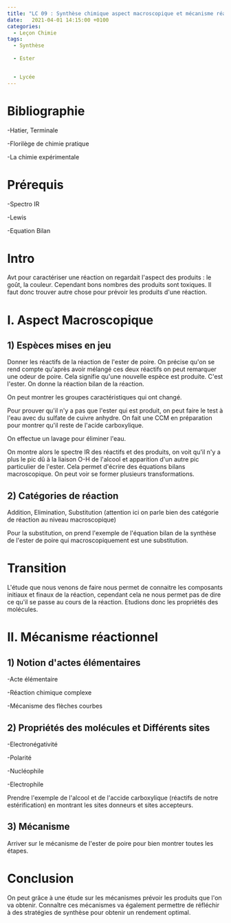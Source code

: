 ```yaml
---
title: "LC 09 : Synthèse chimique aspect macroscopique et mécanisme réactionnel"
date:   2021-04-01 14:15:00 +0100
categories:
  - Leçon Chimie
tags:
  - Synthèse
  
  - Ester


  - Lycée
---
```

# Bibliographie
-Hatier, Terminale

-Florilège de chimie pratique

-La chimie expérimentale

# Prérequis 
-Spectro IR

-Lewis

-Equation Bilan

# Intro
Avt pour caractériser une réaction on regardait l'aspect des produits : le goût, la couleur. Cependant bons nombres des produits sont toxiques. Il faut donc trouver autre chose pour prévoir les produits d'une réaction.

# I. Aspect Macroscopique
## 1) Espèces mises en jeu

Donner les réactifs de la réaction de l'ester de poire. On précise qu'on se rend compte qu'après avoir mélangé ces deux réactifs on peut remarquer une odeur de poire. Cela signifie qu'une nouvelle espèce est produite. C'est l'ester. On donne la réaction bilan de la réaction.

On peut montrer les groupes caractéristiques qui ont changé.

Pour prouver qu'il n'y a pas que l'ester qui est produit, on peut faire le test à l'eau avec du sulfate de cuivre anhydre. 
On fait une CCM en préparation pour montrer qu'il reste de l'acide carboxylique.

On effectue un lavage pour éliminer l'eau.

On montre alors le spectre IR des réactifs et des produits, on voit qu'il n'y a plus le pic dû à la liaison O-H de l'alcool et apparition d'un autre pic particulier de l'ester. Cela permet d'écrire des équations bilans macroscopique. On peut voir se former plusieurs transformations.

## 2) Catégories de réaction
Addition, Elimination, Substitution (attention ici on parle bien des catégorie de réaction au niveau macroscopique)

Pour la substitution, on prend l'exemple de l'équation bilan de la synthèse de l'ester de poire qui macroscopiquement est une substitution. 

# Transition 
L'étude que nous venons de faire nous permet de connaitre les composants initiaux et finaux de la réaction, cependant cela ne nous permet pas de dire ce qu'il se passe au cours de la réaction. Etudions donc les propriétés des molécules.

# II. Mécanisme réactionnel
## 1) Notion d'actes élémentaires
-Acte élémentaire

-Réaction chimique complexe

-Mécanisme des flèches courbes

## 2) Propriétés des molécules et Différents sites
-Electronégativité

-Polarité

-Nucléophile

-Electrophile

Prendre l'exemple de l'alcool et de l'accide carboxylique (réactifs de notre estérification) en montrant les sites donneurs et sites accepteurs. 

## 3) Mécanisme 

Arriver sur le mécanisme de l'ester de poire pour bien montrer toutes les étapes.

# Conclusion

On peut grâce à une étude sur les mécanismes prévoir les produits que l'on va obtenir. Connaître ces mécanismes va également permettre de réfléchir à des stratégies de synthèse pour obtenir un rendement optimal. 
